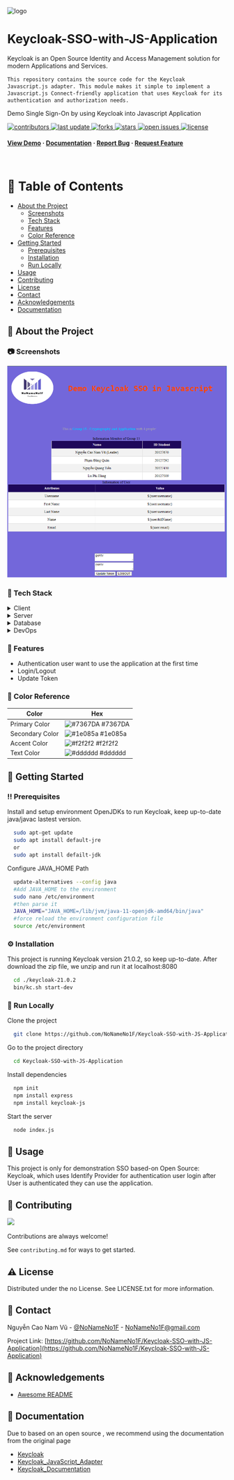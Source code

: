 <!--
Hey, thanks for using the awesome-readme-template template.
If you have any enhancements, then fork this project and create a pull request
or just open an issue with the label "enhancement".

Don't forget to give this project a star for additional support ;)
Maybe you can mention me or this repo in the acknowledgements too
-->
<div aligns="center">

  <img src="./assests/logo.png" alt="logo" width="200" height="auto" />
  <h1>Keycloak-SSO-with-JS-Application</h1>
  
  <p>
    Keycloak is an Open Source Identity and Access Management solution for modern Applications and Services.

    This repository contains the source code for the Keycloak Javascript.js adapter. This module makes it simple to implement a Javascript.js Connect-friendly application that uses Keycloak for its authentication and authorization needs.

  </p>

  <p>
    Demo Single Sign-On by using Keycloak into Javascript Application 
  </p>
  
  
<!-- Badges -->
<p>
  <a href="https://github.com/NoNameNo1F/Keycloak-SSO-with-JS-Application/graphs/contributors">
    <img src="https://img.shields.io/github/contributors/NoNameNo1F/Keycloak-SSO-with-JS-Application" alt="contributors" />
  </a>
  <a href="">
    <img src="https://img.shields.io/github/last-commit/NoNameNo1F/Keycloak-SSO-with-JS-Application" alt="last update" />
  </a>
  <a href="https://github.com/NoNameNo1F/Keycloak-SSO-with-JS-Application/network/members">
    <img src="https://img.shields.io/github/forks/NoNameNo1F/Keycloak-SSO-with-JS-Application" alt="forks" />
  </a>
  <a href="https://github.com/NoNameNo1F/Keycloak-SSO-with-JS-Application/stargazers">
    <img src="https://img.shields.io/github/stars/NoNameNo1F/Keycloak-SSO-with-JS-Application" alt="stars" />
  </a>
  <a href="https://github.com/NoNameNo1F/Keycloak-SSO-with-JS-Application/issues/">
    <img src="https://img.shields.io/github/issues/NoNameNo1F/Keycloak-SSO-with-JS-Application" alt="open issues" />
  </a>
  <a href="https://github.com/NoNameNo1F/Keycloak-SSO-with-JS-Application/blob/master/LICENSE">
    <img src="https://img.shields.io/github/license/NoNameNo1F/Keycloak-SSO-with-JS-Application.svg" alt="license" />
  </a>
</p>
   
<h4>
    <a href="https://github.com/NoNameNo1F/Keycloak-SSO-with-JS-Application/">View Demo</a>
  <span> · </span>
    <a href="https://github.com/NoNameNo1F/Keycloak-SSO-with-JS-Application/">Documentation</a>
  <span> · </span>
    <a href="https://github.com/NoNameNo1F/Keycloak-SSO-with-JS-Application/issues/">Report Bug</a>
  <span> · </span>
    <a href="https://github.com/NoNameNo1F/Keycloak-SSO-with-JS-Application/issues/">Request Feature</a>
  </h4>
</div>

<br />

<!-- Table of Contents -->

# :notebook_with_decorative_cover: Table of Contents

- [About the Project](#star2-about-the-project)
  - [Screenshots](#camera-screenshots)
  - [Tech Stack](#space_invader-tech-stack)
  - [Features](#dart-features)
  - [Color Reference](#art-color-reference)
- [Getting Started](#toolbox-getting-started)
  - [Prerequisites](#bangbang-prerequisites)
  - [Installation](#gear-installation)
  - [Run Locally](#running-run-locally)
- [Usage](#eyes-usage)
- [Contributing](#wave-contributing)
- [License](#warning-license)
- [Contact](#handshake-contact)
- [Acknowledgements](#gem-acknowledgements)
- [Documentation](#book-documentation)

<!-- About the Project -->

## :star2: About the Project

<!-- Screenshots -->

### :camera: Screenshots

<div aligns="center"> 
  <img src="./assests/img/Demo.png" alt="screenshot" />
</div>

<!-- TechStack -->

### :space_invader: Tech Stack

<details>
  <summary>Client</summary>
  <ul>
    <li><a href="https://js.org/">Javascript</a></li>
  </ul>
</details>

<details>
  <summary>Server</summary>
  <ul>
    <li><a href="https://keycloak.org">Keycloak</a></li>
  </ul>
</details>

<details>
<summary>Database</summary>
</details>

<details>
<summary>DevOps</summary>
</details>

<!-- Features -->

### :dart: Features

- Authentication user want to use the application at the first time
- Login/Logout
- Update Token

<!-- Color Reference -->

### :art: Color Reference

| Color           | Hex                                                              |
| --------------- | ---------------------------------------------------------------- |
| Primary Color   | ![#7367DA](https://via.placeholder.com/10/7367DA?text=+) #7367DA |
| Secondary Color | ![#1e085a](https://via.placeholder.com/10/1e085a?text=+) #1e085a |
| Accent Color    | ![#f2f2f2](https://via.placeholder.com/10/f2f2f2?text=+) #f2f2f2 |
| Text Color      | ![#dddddd](https://via.placeholder.com/10/dddddd?text=+) #dddddd |

<!-- Getting Started -->

## :toolbox: Getting Started

<!-- Prerequisites -->

### :bangbang: Prerequisites

Install and setup environment OpenJDKs to run Keycloak, keep up-to-date java/javac lastest version.

```bash
  sudo apt-get update
  sudo apt install default-jre
  or
  sudo apt install defailt-jdk
```

Configure JAVA_HOME Path

```bash
  update-alternatives --config java
  #Add JAVA_HOME to the environment
  sudo nano /etc/environment
  #then parse it
  JAVA_HOME="JAVA_HOME=/lib/jvm/java-11-openjdk-amd64/bin/java"
  #force reload the environment configuration file
  source /etc/environment
```

<!-- Installation -->

### :gear: Installation

This project is running Keycloak version 21.0.2, so keep up-to-date.
After download the zip file, we unzip and run it at localhost:8080

```bash
  cd ./keycloak-21.0.2
  bin/kc.sh start-dev
```

<!-- Run Locally -->

### :running: Run Locally

Clone the project

```bash
  git clone https://github.com/NoNameNo1F/Keycloak-SSO-with-JS-Application.git
```

Go to the project directory

```bash
  cd Keycloak-SSO-with-JS-Application
```

Install dependencies

```bash
  npm init
  npm install express
  npm install keycloak-js
```

Start the server

```bash
  node index.js
```

<!-- Usage -->

## :eyes: Usage

This project is only for demonstration SSO based-on Open Source: Keycloak, which uses Identify Provider for authentication user login after User is authenticated they can use the application.

<!-- Contributing -->

## :wave: Contributing

<a href="https://github.com/NoNameNo1F/Keycloak-SSO-with-JS-Application/graphs/contributors">
  <img src="https://contrib.rocks/image?repo=NoNameNo1F/Keycloak-SSO-with-JS-Application" />
</a>

Contributions are always welcome!

See `contributing.md` for ways to get started.

<!-- License -->

## :warning: License

Distributed under the no License. See LICENSE.txt for more information.

<!-- Contact -->

## :handshake: Contact

Nguyễn Cao Nam Vũ - [@NoNameNo1F](linkedin.com/in/vu-nguyen-a61a83235) - NoNameNo1F@gmail.com

Project Link: [https://github.com/NoNameNo1F/Keycloak-SSO-with-JS-Application](https://github.com/NoNameNo1F/Keycloak-SSO-with-JS-Application)

<!-- Acknowledgments -->

## :gem: Acknowledgements

- [Awesome README](https://github.com/Louis3797/awesome-readme-template)

<!-- Documentation -->

## :book: Documentation

Due to based on an open source , we recommend using the documentation from the original page

- [Keycloak](https://www.keycloak.org/)
- [Keycloak_JavaScript_Adapter](https://www.keycloak.org/docs/latest/securing_apps/index.html#_javascript_adapter)
- [Keycloak_Documentation](https://www.keycloak.org/documentation.html)
